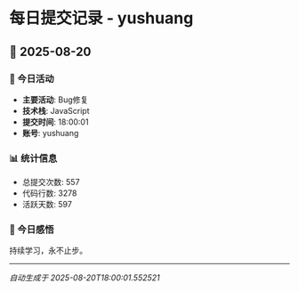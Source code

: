 # 每日提交记录 - yushuang

## 📅 2025-08-20

### 🎯 今日活动
- **主要活动**: Bug修复
- **技术栈**: JavaScript
- **提交时间**: 18:00:01
- **账号**: yushuang

### 📊 统计信息
- 总提交次数: 557
- 代码行数: 3278
- 活跃天数: 597

### 💭 今日感悟
持续学习，永不止步。

---
*自动生成于 2025-08-20T18:00:01.552521*
